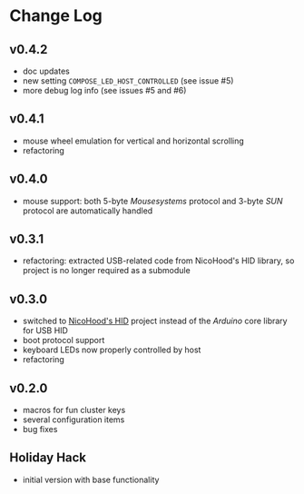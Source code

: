 # Change Log

## v0.4.2
- doc updates
- new setting `COMPOSE_LED_HOST_CONTROLLED` (see issue #5)
- more debug log info (see issues #5 and #6)

## v0.4.1
- mouse wheel emulation for vertical and horizontal scrolling
- refactoring

## v0.4.0
- mouse support: both 5-byte *Mousesystems* protocol and 3-byte *SUN* protocol are automatically handled

## v0.3.1
- refactoring: extracted USB-related code from NicoHood's HID library, so project is no longer required as a submodule

## v0.3.0
- switched to [NicoHood's HID](https://github.com/NicoHood/HID) project instead of the *Arduino* core library for USB HID
- boot protocol support
- keyboard LEDs now properly controlled by host
- refactoring

## v0.2.0
- macros for fun cluster keys
- several configuration items
- bug fixes

## Holiday Hack
- initial version with base functionality
